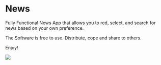 # News

Fully Functional News App that allows you to red, select, and search for news based on your own preference. 

The Software is free to use. Distribute, cope and share to others. 

Enjoy!

![](https://github.com/MisterAllHands/News/blob/main/Simulator%20Screen%20Recording%20-%20iPhone%2011%20-%202022-12-05%20at%2000.29.46.gif)
